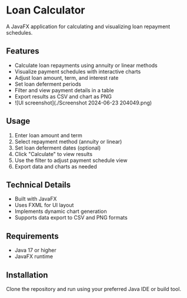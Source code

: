 # Loan Calculator

A JavaFX application for calculating and visualizing loan repayment schedules.

## Features

- Calculate loan repayments using annuity or linear methods
- Visualize payment schedules with interactive charts
- Adjust loan amount, term, and interest rate
- Set loan deferment periods
- Filter and view payment details in a table
- Export results as CSV and chart as PNG
- ![UI screenshot](./Screenshot 2024-06-23 204049.png)

## Usage

1. Enter loan amount and term
2. Select repayment method (annuity or linear)
3. Set loan deferment dates (optional)
4. Click "Calculate" to view results
5. Use the filter to adjust payment schedule view
6. Export data and charts as needed

## Technical Details

- Built with JavaFX
- Uses FXML for UI layout
- Implements dynamic chart generation
- Supports data export to CSV and PNG formats

## Requirements

- Java 17 or higher
- JavaFX runtime

## Installation

Clone the repository and run using your preferred Java IDE or build tool.
